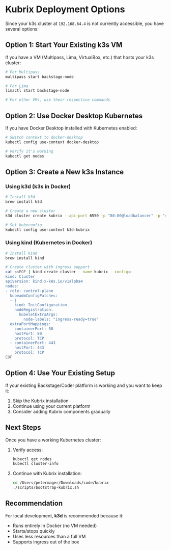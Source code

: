 # Kubrix Deployment Options

Since your k3s cluster at `192.168.64.4` is not currently accessible, you have several options:

## Option 1: Start Your Existing k3s VM

If you have a VM (Multipass, Lima, VirtualBox, etc.) that hosts your k3s cluster:

```bash
# For Multipass
multipass start backstage-node

# For Lima
limactl start backstage-node

# For other VMs, use their respective commands
```

## Option 2: Use Docker Desktop Kubernetes

If you have Docker Desktop installed with Kubernetes enabled:

```bash
# Switch context to docker-desktop
kubectl config use-context docker-desktop

# Verify it's working
kubectl get nodes
```

## Option 3: Create a New k3s Instance

### Using k3d (k3s in Docker)
```bash
# Install k3d
brew install k3d

# Create a new cluster
k3d cluster create kubrix --api-port 6550 -p "80:80@loadbalancer" -p "443:443@loadbalancer"

# Set kubeconfig
kubectl config use-context k3d-kubrix
```

### Using kind (Kubernetes in Docker)
```bash
# Install kind
brew install kind

# Create cluster with ingress support
cat <<EOF | kind create cluster --name kubrix --config=-
kind: Cluster
apiVersion: kind.x-k8s.io/v1alpha4
nodes:
- role: control-plane
  kubeadmConfigPatches:
  - |
    kind: InitConfiguration
    nodeRegistration:
      kubeletExtraArgs:
        node-labels: "ingress-ready=true"
  extraPortMappings:
  - containerPort: 80
    hostPort: 80
    protocol: TCP
  - containerPort: 443
    hostPort: 443
    protocol: TCP
EOF
```

## Option 4: Use Your Existing Setup

If your existing Backstage/Coder platform is working and you want to keep it:

1. Skip the Kubrix installation
2. Continue using your current platform
3. Consider adding Kubrix components gradually

## Next Steps

Once you have a working Kubernetes cluster:

1. Verify access:
   ```bash
   kubectl get nodes
   kubectl cluster-info
   ```

2. Continue with Kubrix installation:
   ```bash
   cd /Users/petermager/Downloads/code/kubrix
   ./scripts/bootstrap-kubrix.sh
   ```

## Recommendation

For local development, **k3d** is recommended because it:
- Runs entirely in Docker (no VM needed)
- Starts/stops quickly
- Uses less resources than a full VM
- Supports ingress out of the box